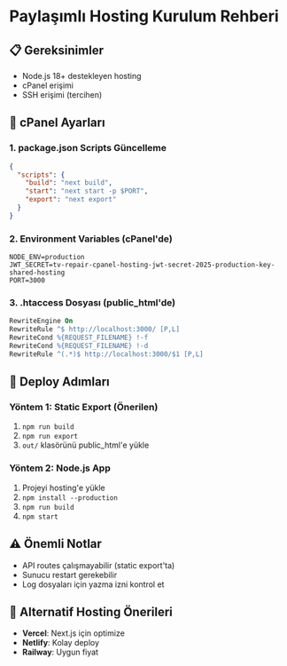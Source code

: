 # Paylaşımlı Hosting Kurulum Rehberi

## 📋 Gereksinimler
- Node.js 18+ destekleyen hosting
- cPanel erişimi
- SSH erişimi (tercihen)

## 🔧 cPanel Ayarları

### 1. package.json Scripts Güncelleme
```json
{
  "scripts": {
    "build": "next build",
    "start": "next start -p $PORT",
    "export": "next export"
  }
}
```

### 2. Environment Variables (cPanel'de)
```
NODE_ENV=production
JWT_SECRET=tv-repair-cpanel-hosting-jwt-secret-2025-production-key-shared-hosting
PORT=3000
```

### 3. .htaccess Dosyası (public_html'de)
```apache
RewriteEngine On
RewriteRule ^$ http://localhost:3000/ [P,L]
RewriteCond %{REQUEST_FILENAME} !-f
RewriteCond %{REQUEST_FILENAME} !-d
RewriteRule ^(.*)$ http://localhost:3000/$1 [P,L]
```

## 🚀 Deploy Adımları

### Yöntem 1: Static Export (Önerilen)
1. `npm run build`
2. `npm run export` 
3. `out/` klasörünü public_html'e yükle

### Yöntem 2: Node.js App
1. Projeyi hosting'e yükle
2. `npm install --production`
3. `npm run build`
4. `npm start`

## ⚠️ Önemli Notlar
- API routes çalışmayabilir (static export'ta)
- Sunucu restart gerekebilir
- Log dosyaları için yazma izni kontrol et

## 🔗 Alternatif Hosting Önerileri
- **Vercel**: Next.js için optimize
- **Netlify**: Kolay deploy
- **Railway**: Uygun fiyat
